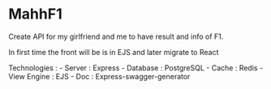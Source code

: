 # MahhF1

Create API for my girlfriend and me to have result and info of F1.

In first time the front will be is in EJS and later migrate to React

Technologies :
    - Server : Express
    - Database : PostgreSQL
    - Cache : Redis
    - View Engine : EJS
    - Doc : Express-swagger-generator
